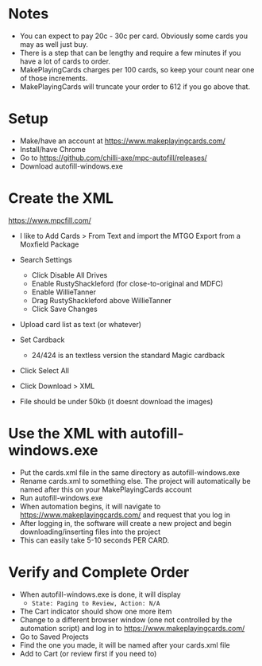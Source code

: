 # Notes
- You can expect to pay 20c - 30c per card. Obviously some cards you may as well just buy.
- There is a step that can be lengthy and require a few minutes if you have a lot of cards to order.
- MakePlayingCards charges per 100 cards, so keep your count near one of those increments.
- MakePlayingCards will truncate your order to 612 if you go above that.

# Setup
- Make/have an account at https://www.makeplayingcards.com/
- Install/have Chrome
- Go to https://github.com/chilli-axe/mpc-autofill/releases/
- Download autofill-windows.exe


# Create the XML 
https://www.mpcfill.com/

- I like to Add Cards > From Text and import the MTGO Export from a Moxfield Package
- Search Settings
  -  Click Disable All Drives
  - Enable RustyShackleford (for close-to-original and MDFC)
  - Enable WillieTanner
  - Drag RustyShackleford above WillieTanner
  - Click Save Changes
- Upload card list as text (or whatever)
- Set Cardback
  - 24/424 is an textless version the standard Magic cardback

- Click Select All
- Click Download > XML 
- File should be under 50kb (it doesnt download the images)

# Use the XML with autofill-windows.exe
- Put the cards.xml file in the same directory as autofill-windows.exe
- Rename cards.xml to something else. The project will automatically be named after this on your MakePlayingCards account
- Run autofill-windows.exe
- When automation begins, it will navigate to https://www.makeplayingcards.com/ and request that you log in
- After logging in, the software will create a new project and begin downloading/inserting files into the project
- This can easily take 5-10 seconds PER CARD.


# Verify and Complete Order
- When autofill-windows.exe is done, it will display
  - ```State: Paging to Review, Action: N/A```
- The Cart indicator should show one more item
- Change to a different browser window (one not controlled by the automation script) and log in to https://www.makeplayingcards.com/
- Go to Saved Projects
- Find the one you made, it will be named after your cards.xml file
- Add to Cart (or review first if you need to)